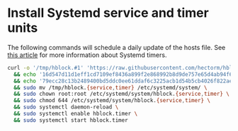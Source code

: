 # Install Systemd service and timer units
The following commands will schedule a daily update of the hosts file. See [this article](https://wiki.archlinux.org/index.php/Systemd/Timers) for more information about Systemd timers.

```sh
curl -o '/tmp/hblock.#1' 'https://raw.githubusercontent.com/hectorm/hblock/v1.6.7/resources/systemd/hblock.{service,timer}' \
  && echo '16d547d11d1eff1cd7109ef8436a899f2e868992b8d9de757e65d4ab94f64fe7  /tmp/hblock.service' | shasum -c \
  && echo '79ecc28c13b2489400bd5ddc0ee61ddaf6c3225acb1d54b5cb4026f822ae60e8  /tmp/hblock.timer' | shasum -c \
  && sudo mv /tmp/hblock.{service,timer} /etc/systemd/system/ \
  && sudo chown root:root /etc/systemd/system/hblock.{service,timer} \
  && sudo chmod 644 /etc/systemd/system/hblock.{service,timer} \
  && sudo systemctl daemon-reload \
  && sudo systemctl enable hblock.timer \
  && sudo systemctl start hblock.timer
```
